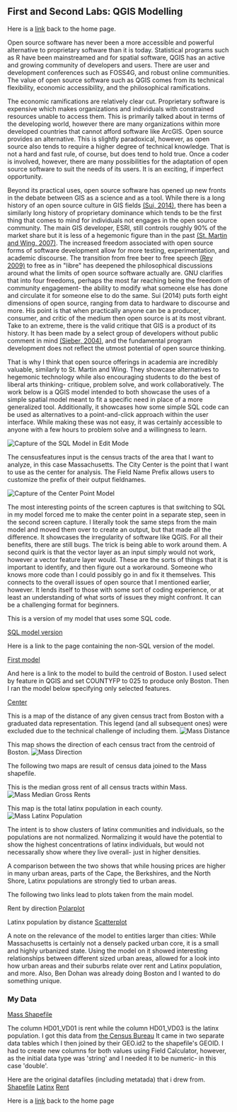 ## First and Second Labs: QGIS Modelling

Here is a [link](index.md) back to the home page.

Open source software has never been a more accessible and powerful alternative to proprietary software than it is today. Statistical programs such as R have been mainstreamed and for spatial software, QGIS has an active and growing community of developers and users. There are user and development conferences such as FOSS4G, and robust online communities. The value of open source software such as QGIS comes from its technical flexibility, economic accessibility, and the philosophical ramifications.

The economic ramifications are relatively clear cut. Proprietary software is expensive which makes organizations and individuals with constrained resources unable to access them. This is primarily talked about in terms of the developing world, however there are many organizations within more developed countries that cannot afford software like ArcGIS. Open source provides an alternative. This is slightly paradoxical, however, as open source also tends to require a higher degree of technical knowledge. That is not a hard and fast rule, of course, but does tend to hold true. Once a coder is involved, however, there are many possibilities for the adaptation of open source software to suit the needs of its users. It is an exciting, if imperfect opportunity.

Beyond its practical uses, open source software has opened up new fronts in the debate between GIS as a science and as a tool. While there is a long history of an open source culture in GIS fields [(Sui, 2014)](Sui.pdf), there has been a similarly long history of proprietary dominance which tends to be the first thing that comes to mind for individuals not engages in the open source community. The main GIS developer, ESRI, still controls roughly 90% of the market share but it is less of a hegemonic figure than in the past [(St. Martin and Wing, 2007)](Martin.pdf). The increased freedom associated with open source forms of software development allow for more testing, experimentation, and academic discourse. The transition from free beer to free speech [(Rey 2009)](Rey.pdf) to free as in "libre" has deepened the philosophical discussions around what the limits of open source software actually are. GNU clarifies that into four freedoms, perhaps the most far reaching being the freedom of community engagement- the ability to modify what someone else has done and circulate it for someone else to do the same. Sui (2014) puts forth eight dimensions of open source, ranging from data to hardware to discourse and more. His point is that when practically anyone can be a producer, consumer, and critic of the medium then open source is at its most vibrant. Take to an extreme, there is the valid critique that GIS is a product of its history. It has been made by a select group of developers without public comment in mind [(Sieber, 2004)](Sieber.pdf), and the fundamental program development does not reflect the utmost potential of open source thinking.

That is why I think that open source offerings in academia are incredibly valuable, similarly to St. Martin and Wing. They showcase alternatives to hegemonic technology while also encouraging students to do the best of liberal arts thinking- critique, problem solve, and work collaboratively. The work below is a QGIS model intended to both showcase the uses of a simple spatial model meant to fit a specific need in place of a more generalized tool. Additionally, it showcases how some simple SQL code can be used as alternatives to a point-and-click approach within the user interface. While making these was not easy, it was certainly accessible to anyone with a few hours to problem solve and a willingness to learn.

![Capture of the SQL Model in Edit Mode](model_sql.PNG)

The censusfeatures input is the census tracts of the area that I want to analyze, in this case Massachusetts.
The City Center is the point that I want to use as the center for analysis.
The Field Name Prefix allows users to customize the prefix of their output fieldnames.

![Capture of the Center Point Model](MASScent.PNG)

The most interesting points of the screen captures is that switching to SQL in my model forced me to make the center point in a separate step, seen in the second screen capture. I literally took the same steps from the main model and moved them over to create an output, but that made all the difference. It showcases the irregularity of software like QGIS. For all their benefits, there are still bugs. The trick is being able to work around them. A second quirk is that the vector layer as an input simply would not work, however a vector feature layer would. These are the sorts of things that it is important to identify, and then figure out a workaround. Someone who knows more code than I could possibly go in and fix it themselves. This connects to the overall issues of open source that I mentioned earlier, however. It lends itself to those with some sort of coding experience, or at least an understanding of what sorts of issues they might confront. It can be a challenging format for beginners.

This is a version of my model that uses some SQL code.

[SQL model version](SQL_Az_Model.model3)

Here is a link to the page containing the non-SQL version of the model.

[First model](qgisModel.md)

And here is a link to the model to build the centroid of Boston. I used select by feature in QGIS and set COUNTYFP to 025 to produce only Boston. Then I ran the model below specifying only selected features.

[Center](MassCent.model3)

This is a map of the distance of any given census tract from Boston with a graduated data representation. This legend (and all subsequent ones) were excluded due to the technical challenge of including them.
![Mass Distance](MASSdistance.PNG)

This map shows the direction of each census tract from the centroid of Boston.
![Mass Direction](MASSdirection.PNG)

The following two maps are result of census data joined to the Mass shapefile.

This is the median gross rent of all census tracts within Mass.
![Mass Median Gross Rents](MASSrent.PNG)

This map is the total latinx population in each county.
![Mass Latinx Population](MASSlatinx.PNG)

The intent is to show clusters of latinx communities and individuals, so the populations are not normalized. Normalizing it would have the potential to show the highest concentrations of latinx individuals, but would not necessarally show where they live overall- just in higher densities.

A comparison between the two shows that while housing prices are higher in many urban areas, parts of the Cape, the Berkshires, and the North Shore, Latinx populations are strongly tied to urban areas.

The following two links lead to plots taken from the main model.

Rent by direction
[Polarplot](polar.html)

Latinx population by distance
[Scatterplot](Scat.html)

A note on the relevance of the model to entities larger than cities: While Massachusetts is certainly not a densely packed urban core, it is a small and highly urbanized state. Using the model on it showed interesting relationships between different sized urban areas, allowed for a look into how urban areas and their suburbs relate over rent and Latinx population, and more. Also, Ben Dohan was already doing Boston and I wanted to do something unique.

### My Data

[Mass Shapefile](lab1_data.gpkg)

The column HD01_VD01 is rent while the column HD01_VD03 is the latinx population. I got this data from [the Census Bureau](https://factfinder.census.gov/faces/nav/jsf/pages/guided_search.xhtml) It came in two separate data tables which I then joined by their GEO.id2 to the shapefile's GEOID. I had to create new columns for both values using Field Calculator, however, as the initial data type was 'string' and I needed it to be numeric- in this case 'double'.

Here are the original datafiles (including metatada) that i drew from.
[Shapefile](ACS_17_5YR_B03001.zip)
[Latinx](ACS_17_5YR_B03001.zip)
[Rent](ACS_17_5YR_B25063.zip)



Here is a [link](index.md) back to the home page
